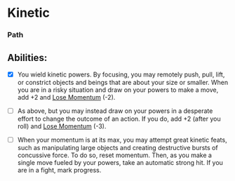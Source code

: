 # Kinetic
### Path


## Abilities:
- [x] You wield kinetic powers. By focusing, you may remotely push, pull, lift, or constrict objects and beings that are about your size or smaller. When you are in a risky situation and draw on your powers to make a move, add +2 and [Lose Momentum](Lose_Momentum.md) (-2).

- [ ] As above, but you may instead draw on your powers in a desperate effort to change the outcome of an action. If you do, add +2 (after you roll) and [Lose Momentum](Lose_Momentum.md) (-3).

- [ ] When your momentum is at its max, you may attempt great kinetic feats, such as manipulating large objects and creating destructive bursts of concussive force. To do so, reset momentum. Then, as you make a single move fueled by your powers, take an automatic strong hit. If you are in a fight, mark progress.


